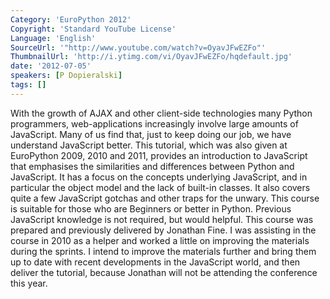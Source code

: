 ```yaml
---
Category: 'EuroPython 2012'
Copyright: 'Standard YouTube License'
Language: 'English'
SourceUrl: '"http://www.youtube.com/watch?v=OyavJFwEZFo"'
ThumbnailUrl: 'http://i.ytimg.com/vi/OyavJFwEZFo/hqdefault.jpg'
date: '2012-07-05'
speakers: [P Dopieralski]
tags: []
---
```

With the growth of AJAX and other client-side technologies many Python
programmers, web-applications increasingly involve large amounts of
JavaScript. Many of us find that, just to keep doing our job, we have
understand JavaScript better. This tutorial, which was also given at
EuroPython 2009, 2010 and 2011, provides an introduction to JavaScript that
emphasises the similarities and differences between Python and JavaScript. It
has a focus on the concepts underlying JavaScript, and in particular the
object model and the lack of built-in classes. It also covers quite a few
JavaScript gotchas and other traps for the unwary. This course is suitable for
those who are Beginners or better in Python. Previous JavaScript knowledge is
not required, but would helpful. This course was prepared and previously
delivered by Jonathan Fine. I was assisting in the course in 2010 as a helper
and worked a little on improving the materials during the sprints. I intend to
improve the materials further and bring them up to date with recent
developments in the JavaScript world, and then deliver the tutorial, because
Jonathan will not be attending the conference this year.

